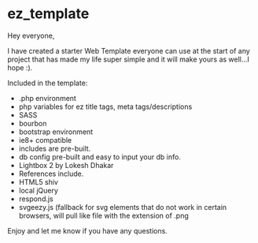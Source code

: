 # ez_template

Hey everyone,

I have created a starter Web Template everyone can use at the start of any project that has made my life super simple and it will make yours as well...I hope :).

Included in the template:

- .php environment
- php variables for ez title tags, meta tags/descriptions
- SASS
- bourbon
- bootstrap environment
- ie8+ compatible
- includes are pre-built.
- db config pre-built and easy to input your db info.
- Lightbox 2 by Lokesh Dhakar
- References include.
- HTML5 shiv
- local jQuery
- respond.js
- svgeezy.js (fallback for svg elements that do not work in certain browsers, will pull like file with the extension of .png

Enjoy and let me know if you have any questions.
